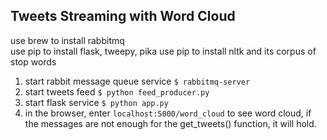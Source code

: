 ## Tweets Streaming with Word Cloud


use brew to install rabbitmq  
use pip to install flask, tweepy, pika
use pip to install nltk and its corpus of stop words 

1. start rabbit message queue service ```$ rabbitmq-server```
2. start tweets feed ```$ python feed_producer.py```
3. start flask service ```$ python app.py```
4. in the browser, enter ```localhost:5000/word_cloud``` to see word cloud, if the messages are not enough for the get_tweets() function, it will hold.

